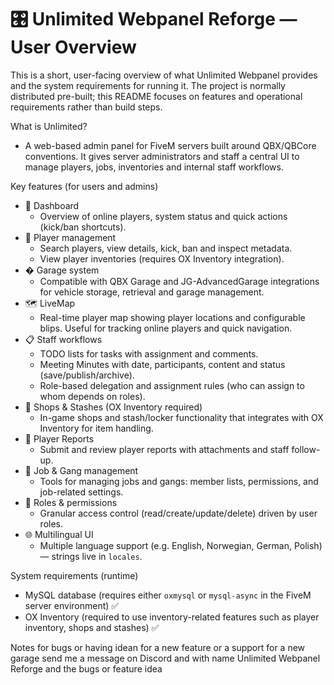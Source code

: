 
# 🎛️ Unlimited Webpanel Reforge — User Overview

This is a short, user-facing overview of what Unlimited Webpanel provides and the system requirements for running it. The project is normally distributed pre-built; this README focuses on features and operational requirements rather than build steps.

What is Unlimited?
- A web-based admin panel for FiveM servers built around QBX/QBCore conventions. It gives server administrators and staff a central UI to manage players, jobs, inventories and internal staff workflows.

Key features (for users and admins)
- 🎯 Dashboard
	- Overview of online players, system status and quick actions (kick/ban shortcuts).
- 🧾 Player management
	- Search players, view details, kick, ban and inspect metadata.
	- View player inventories (requires OX Inventory integration).
- � Garage system
	- Compatible with QBX Garage and JG-AdvancedGarage integrations for vehicle storage, retrieval and garage management.
- 🗺️ LiveMap
	- Real-time player map showing player locations and configurable blips. Useful for tracking online players and quick navigation.
- 📋 Staff workflows
	- TODO lists for tasks with assignment and comments.
	- Meeting Minutes with date, participants, content and status (save/publish/archive).
	- Role-based delegation and assignment rules (who can assign to whom depends on roles).
- 🛒 Shops & Stashes (OX Inventory required)
	- In-game shops and stash/locker functionality that integrates with OX Inventory for item handling.
- 📝 Player Reports
	- Submit and review player reports with attachments and staff follow-up.
- 👥 Job & Gang management
	- Tools for managing jobs and gangs: member lists, permissions, and job-related settings.
- 🔐 Roles & permissions
	- Granular access control (read/create/update/delete) driven by user roles.
- 🌐 Multilingual UI
	- Multiple language support (e.g. English, Norwegian, German, Polish) — strings live in `locales`.

System requirements (runtime)
- MySQL database (requires either `oxmysql` or `mysql-async` in the FiveM server environment) ✅
- OX Inventory (required to use inventory-related features such as player inventory, shops and stashes) ✅

Notes
for bugs or having idean for a new feature or a support for a new garage send me a message on Discord and with name Unlimited Webpanel Reforge and the bugs or feature idea
